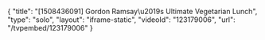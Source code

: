 {
    "title": "[1508436091] Gordon Ramsay\u2019s Ultimate Vegetarian Lunch",
    "type": "solo",
    "layout": "iframe-static",
    "videoId": "123179006",
    "url": "\/tvpembed\/123179006"
}